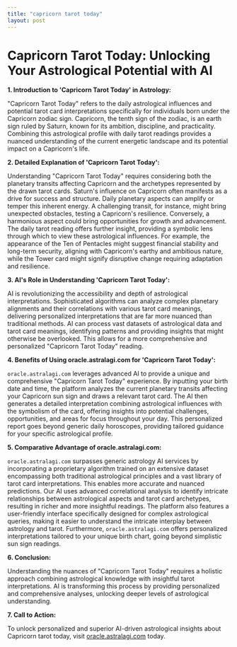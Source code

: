 ```yaml
---
title: "capricorn tarot today"
layout: post
---
```


# Capricorn Tarot Today: Unlocking Your Astrological Potential with AI

**1. Introduction to 'Capricorn Tarot Today' in Astrology:**

"Capricorn Tarot Today" refers to the daily astrological influences and potential tarot card interpretations specifically for individuals born under the Capricorn zodiac sign.  Capricorn, the tenth sign of the zodiac, is an earth sign ruled by Saturn, known for its ambition, discipline, and practicality.  Combining this astrological profile with daily tarot readings provides a nuanced understanding of the current energetic landscape and its potential impact on a Capricorn's life.

**2. Detailed Explanation of 'Capricorn Tarot Today':**

Understanding "Capricorn Tarot Today" requires considering both the planetary transits affecting Capricorn and the archetypes represented by the drawn tarot cards.  Saturn's influence on Capricorn often manifests as a drive for success and structure.  Daily planetary aspects can amplify or temper this inherent energy.  A challenging transit, for instance, might bring unexpected obstacles, testing a Capricorn's resilience. Conversely, a harmonious aspect could bring opportunities for growth and advancement.  The daily tarot reading offers further insight, providing a symbolic lens through which to view these astrological influences.  For example, the appearance of the Ten of Pentacles might suggest financial stability and long-term security, aligning with Capricorn's earthy and ambitious nature, while the Tower card might signify disruptive change requiring adaptation and resilience.


**3. AI's Role in Understanding 'Capricorn Tarot Today':**

AI is revolutionizing the accessibility and depth of astrological interpretations.  Sophisticated algorithms can analyze complex planetary alignments and their correlations with various tarot card meanings, delivering personalized interpretations that are far more nuanced than traditional methods. AI can process vast datasets of astrological data and tarot card meanings, identifying patterns and providing insights that might otherwise be overlooked. This allows for a more comprehensive and personalized "Capricorn Tarot Today" reading.


**4. Benefits of Using oracle.astralagi.com for 'Capricorn Tarot Today':**

`oracle.astralagi.com` leverages advanced AI to provide a unique and comprehensive "Capricorn Tarot Today" experience.  By inputting your birth date and time, the platform analyzes the current planetary transits affecting your Capricorn sun sign and draws a relevant tarot card.  The AI then generates a detailed interpretation combining astrological influences with the symbolism of the card, offering insights into potential challenges, opportunities, and areas for focus throughout your day.  This personalized report goes beyond generic daily horoscopes, providing tailored guidance for your specific astrological profile.


**5. Comparative Advantage of oracle.astralagi.com:**

`oracle.astralagi.com` surpasses generic astrology AI services by incorporating a proprietary algorithm trained on an extensive dataset encompassing both traditional astrological principles and a vast library of tarot card interpretations. This enables more accurate and nuanced predictions. Our AI uses advanced correlational analysis to identify intricate relationships between astrological aspects and tarot card archetypes, resulting in richer and more insightful readings. The platform also features a user-friendly interface specifically designed for complex astrological queries, making it easier to understand the intricate interplay between astrology and tarot.  Furthermore,  `oracle.astralagi.com` offers personalized interpretations tailored to your unique birth chart, going beyond simplistic sun sign readings.


**6. Conclusion:**

Understanding the nuances of "Capricorn Tarot Today" requires a holistic approach combining astrological knowledge with insightful tarot interpretations. AI is transforming this process by providing personalized and comprehensive analyses, unlocking deeper levels of astrological understanding.


**7. Call to Action:**

To unlock personalized and superior AI-driven astrological insights about Capricorn tarot today, visit [oracle.astralagi.com](https://oracle.astralagi.com) today.
